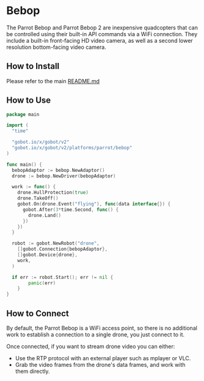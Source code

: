 # Bebop

The Parrot Bebop and Parrot Bebop 2 are inexpensive quadcopters that can be controlled using their built-in API commands
via a WiFi connection. They include a built-in front-facing HD video camera, as well as a second lower resolution
bottom-facing video camera.

## How to Install

Please refer to the main [README.md](https://github.com/hybridgroup/gobot/blob/release/README.md)

## How to Use

```go
package main

import (
  "time"

  "gobot.io/x/gobot/v2"
  "gobot.io/x/gobot/v2/platforms/parrot/bebop"
)

func main() {
  bebopAdaptor := bebop.NewAdaptor()
  drone := bebop.NewDriver(bebopAdaptor)

  work := func() {
    drone.HullProtection(true)
    drone.TakeOff()
    gobot.On(drone.Event("flying"), func(data interface{}) {
      gobot.After(3*time.Second, func() {
        drone.Land()
      })
    })
  }

  robot := gobot.NewRobot("drone",
    []gobot.Connection{bebopAdaptor},
    []gobot.Device{drone},
    work,
  )

  if err := robot.Start(); err != nil {
		panic(err)
	}
}
```

## How to Connect

By default, the Parrot Bebop is a WiFi access point, so there is no additional work to establish a connection to a single
drone, you just connect to it.

Once connected, if you want to stream drone video you can either:

- Use the RTP protocol with an external player such as mplayer or VLC.
- Grab the video frames from the drone's data frames, and work with them directly.
